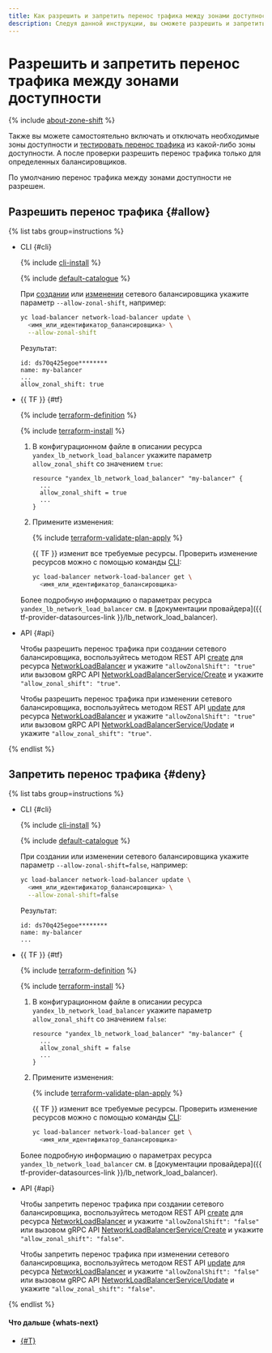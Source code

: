 ```yaml
---
title: Как разрешить и запретить перенос трафика между зонами доступности для сетевого балансировщика {{ network-load-balancer-full-name }}
description: Следуя данной инструкции, вы сможете разрешить и запретить перенос трафика между зонами доступности для сетевого балансировщика.
---
```



# Разрешить и запретить перенос трафика между зонами доступности

{% include [about-zone-shift](../../../_includes/network-load-balancer/about-zone-shift.md) %}

Также вы можете самостоятельно включать и отключать необходимые зоны доступности и [тестировать перенос трафика](disable-enable-zone.md) из какой-либо зоны доступности. А после проверки разрешить перенос трафика только для определенных балансировщиков.

По умолчанию перенос трафика между зонами доступности не разрешен.


## Разрешить перенос трафика {#allow}

{% list tabs group=instructions %}

- CLI {#cli}

  {% include [cli-install](../../../_includes/cli-install.md) %}

  {% include [default-catalogue](../../../_includes/default-catalogue.md) %}
  
  При [создании](../load-balancer-create.md) или [изменении](../load-balancer-update.md) сетевого балансировщика укажите параметр `--allow-zonal-shift`, например:

    ```bash
    yc load-balancer network-load-balancer update \
      <имя_или_идентификатор_балансировщика> \
      --allow-zonal-shift
    ```

    Результат:

    ```text
    id: ds70q425egoe********
    name: my-balancer
    ...
    allow_zonal_shift: true
    ```

- {{ TF }} {#tf}

  {% include [terraform-definition](../../../_tutorials/_tutorials_includes/terraform-definition.md) %}

  {% include [terraform-install](../../../_includes/terraform-install.md) %}

  1. В конфигурационном файле в описании ресурса `yandex_lb_network_load_balancer` укажите параметр `allow_zonal_shift` со значением `true`:

      ```hcl
      resource "yandex_lb_network_load_balancer" "my-balancer" {
        ...
        allow_zonal_shift = true
        ...
      }
      ```

  1. Примените изменения:

      {% include [terraform-validate-plan-apply](../../../_tutorials/_tutorials_includes/terraform-validate-plan-apply.md) %}

      {{ TF }} изменит все требуемые ресурсы. Проверить изменение ресурсов можно с помощью команды [CLI](../../../cli/quickstart.md):
      
      ```bash
      yc load-balancer network-load-balancer get \
        <имя_или_идентификатор_балансировщика>
      ```

  Более подробную информацию о параметрах ресурса `yandex_lb_network_load_balancer` см. в [документации провайдера]({{ tf-provider-datasources-link }}/lb_network_load_balancer).

- API {#api}

  Чтобы разрешить перенос трафика при создании сетевого балансировщика, воспользуйтесь методом REST API [create](../../api-ref/NetworkLoadBalancer/create.md) для ресурса [NetworkLoadBalancer](../../api-ref/NetworkLoadBalancer/index.md) и укажите `"allowZonalShift": "true"` или вызовом gRPC API [NetworkLoadBalancerService/Create](../../api-ref/grpc/NetworkLoadBalancer/create.md) и укажите `"allow_zonal_shift": "true"`.

  Чтобы разрешить перенос трафика при изменении сетевого балансировщика, воспользуйтесь методом REST API [update](../../api-ref/NetworkLoadBalancer/update.md) для ресурса [NetworkLoadBalancer](../../api-ref/NetworkLoadBalancer/index.md) и укажите `"allowZonalShift": "true"` или вызовом gRPC API [NetworkLoadBalancerService/Update](../../api-ref/grpc/NetworkLoadBalancer/update.md) и укажите `"allow_zonal_shift": "true"`.

{% endlist %}


## Запретить перенос трафика {#deny}

{% list tabs group=instructions %}

- CLI {#cli}

  {% include [cli-install](../../../_includes/cli-install.md) %}

  {% include [default-catalogue](../../../_includes/default-catalogue.md) %}

  При создании или изменении сетевого балансировщика укажите параметр `--allow-zonal-shift=false`, например:

    ```bash
    yc load-balancer network-load-balancer update \
      <имя_или_идентификатор_балансировщика> \
      --allow-zonal-shift=false
    ```

    Результат:

    ```text
    id: ds70q425egoe********
    name: my-balancer
    ...
    ```

- {{ TF }} {#tf}

  {% include [terraform-definition](../../../_tutorials/_tutorials_includes/terraform-definition.md) %}

  {% include [terraform-install](../../../_includes/terraform-install.md) %}

  1. В конфигурационном файле в описании ресурса `yandex_lb_network_load_balancer` укажите параметр `allow_zonal_shift` со значением `false`:

      ```hcl
      resource "yandex_lb_network_load_balancer" "my-balancer" {
        ...
        allow_zonal_shift = false
        ...
      }
      ```

  1. Примените изменения:

      {% include [terraform-validate-plan-apply](../../../_tutorials/_tutorials_includes/terraform-validate-plan-apply.md) %}

      {{ TF }} изменит все требуемые ресурсы. Проверить изменение ресурсов можно с помощью команды [CLI](../../../cli/quickstart.md):
      
      ```bash
      yc load-balancer network-load-balancer get \
        <имя_или_идентификатор_балансировщика>
      ```

  Более подробную информацию о параметрах ресурса `yandex_lb_network_load_balancer` см. в [документации провайдера]({{ tf-provider-datasources-link }}/lb_network_load_balancer).

- API {#api}

  Чтобы запретить перенос трафика при создании сетевого балансировщика, воспользуйтесь методом REST API [create](../../api-ref/NetworkLoadBalancer/create.md) для ресурса [NetworkLoadBalancer](../../api-ref/NetworkLoadBalancer/index.md) и укажите `"allowZonalShift": "false"` или вызовом gRPC API [NetworkLoadBalancerService/Create](../../api-ref/grpc/NetworkLoadBalancer/create.md) и укажите `"allow_zonal_shift": "false"`.

  Чтобы запретить перенос трафика при изменении сетевого балансировщика, воспользуйтесь методом REST API [update](../../api-ref/NetworkLoadBalancer/update.md) для ресурса [NetworkLoadBalancer](../../api-ref/NetworkLoadBalancer/index.md) и укажите `"allowZonalShift": "false"` или вызовом gRPC API [NetworkLoadBalancerService/Update](../../api-ref/grpc/NetworkLoadBalancer/update.md) и укажите `"allow_zonal_shift": "false"`.

{% endlist %}


#### Что дальше {whats-next}

* [{#T}](disable-enable-zone.md)